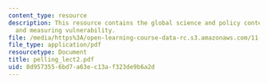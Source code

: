 ```yaml
---
content_type: resource
description: This resource contains the global science and policy context, urban vulnerability,
  and measuring vulnerability.
file: /media/https%3A/open-learning-course-data-rc.s3.amazonaws.com/11-941-disaster-vulnerability-and-resilience-spring-2005/8d9573556bd7a63ec13af323de9b6a2d_pelling_lect2.pdf
file_type: application/pdf
resourcetype: Document
title: pelling_lect2.pdf
uid: 8d957355-6bd7-a63e-c13a-f323de9b6a2d
---
```

